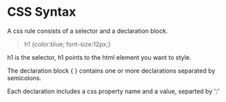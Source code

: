 # CSS Syntax
A css rule consists of a selector and a declaration block.<br/>
> h1 {color:blue; font-size:12px;}

h1 is the selector, h1 points to the html element you want to style.<br/>

The declaration block {  } contains one or more declarations separated by semicolons.<br/>

Each declaration includes a css property name and a value, separted by ':'<br/>